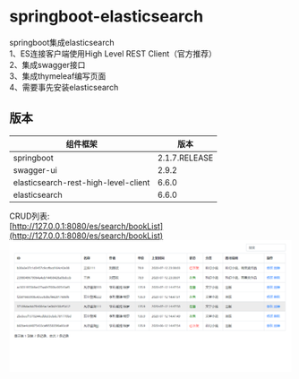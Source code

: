 # springboot-elasticsearch

springboot集成elasticsearch  
1、ES连接客户端使用High Level REST Client（官方推荐）  
2、集成swagger接口  
3、集成thymeleaf编写页面  
4、需要事先安装elasticsearch  

## 版本

组件框架 | 版本
--- | ----
springboot | 2.1.7.RELEASE
swagger-ui | 2.9.2
elasticsearch-rest-high-level-client | 6.6.0
elasticsearch | 6.6.0

CRUD列表:  
[http://127.0.0.1:8080/es/search/bookList](http://127.0.0.1:8080/es/search/bookList)  
 ![image](https://raw.githubusercontent.com/keyvin-wei/springboot-elasticsearch/master/src/main/resources/static/img/bookList.png)